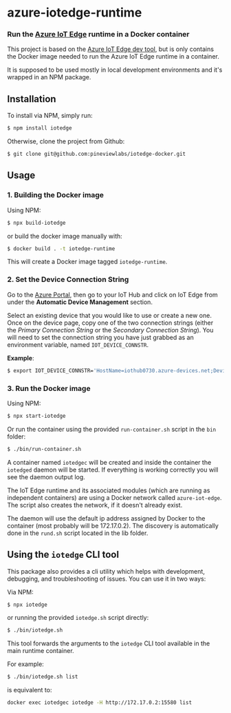 # azure-iotedge-runtime
### Run the [Azure IoT Edge](https://azure.microsoft.com/en-us/services/iot-edge/) runtime in a Docker container

This project is based on the [Azure IoT Edge dev tool](https://github.com/Azure/iotedgedev), but is only contains the Docker image needed to run the Azure IoT Edge runtime in a container.

It is supposed to be used mostly in local development environments and it's wrapped in an NPM package.

## Installation
To install via NPM, simply run:

```sh
$ npm install iotedge
```

Otherwise, clone the project from Github:
```sh
$ git clone git@github.com:pineviewlabs/iotedge-docker.git
```

## Usage

### 1. Building the Docker image

Using NPM:

```sh
$ npx build-iotedge
```

or build the docker image manually with:

```sh
$ docker build . -t iotedge-runtime
```

This will create a Docker image tagged `iotedge-runtime`.

### 2. Set the Device Connection String

Go to the [Azure Portal](https://portal.azure.com/), then go to your IoT Hub and click on IoT Edge from under the **Automatic Device Management** section.

Select an existing device that you would like to use or create a new one. Once on the device page, copy one of the two connection strings (either the _Primary Connection String_ or the _Secondary Connection String_).
You will need to set the connection string you have just grabbed as an environment variable, named `IOT_DEVICE_CONNSTR`.

**Example**:
```sh
$ export IOT_DEVICE_CONNSTR='HostName=iothub0730.azure-devices.net;DeviceId=myEdgeDevice;SharedAccessKey=zfD73oX3agHTlT0rOvjPnYTkxRPw/k3U0exEGBDWQ5A='
```                                                                                           
                                                                                          
### 3. Run the Docker image

Using NPM:
```sh
$ npx start-iotedge
```

Or run the container using the provided `run-container.sh` script in the `bin` folder:

```sh
$ ./bin/run-container.sh
```

A container named `iotedgec` will be created and inside the container the `iotedged` daemon will be started. If everything is working correctly you will see the daemon output log.

The IoT Edge runtime and its associated modules (which are running as independent containers) are using a Docker network called `azure-iot-edge`. The script also creates the network, if it doesn't already exist.

The daemon will use the default ip address assigned by Docker to the container (most probably will be 172.17.0.2). The discovery is automatically done in the `rund.sh` script located in the lib folder.

## Using the `iotedge` CLI tool

This package also provides a cli utility which helps with development, debugging, and troubleshooting of issues. You can use it in two ways:

Via NPM:
```sh
$ npx iotedge
``` 

or running the provided `iotedge.sh` script directly:

```sh
$ ./bin/iotedge.sh
```

This tool forwards the arguments to the `iotedge` CLI tool available in the main runtime container.  

For example:

```sh
$ ./bin/iotedge.sh list
```

is equivalent to:
```sh
docker exec iotedgec iotedge -H http://172.17.0.2:15580 list
```
